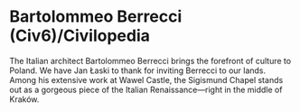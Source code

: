 # Bartolommeo Berrecci (Civ6)/Civilopedia

The Italian architect Bartolommeo Berrecci brings the forefront of culture to Poland. We have Jan Łaski to thank for inviting Berrecci to our lands. Among his extensive work at Wawel Castle, the Sigismund Chapel stands out as a gorgeous piece of the Italian Renaissance—right in the middle of Kraków.